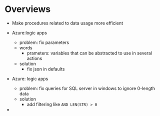 # Overviews
- Make procedures related to data usage more efficient

- Azure:logic apps
    - problem: fix parameters
    - words
        - prameters: variables that can be abstracted to use in several actions
    - solution
        - fix json in defaults
- Azure: logic apps
    - problem: fix queries for SQL server in windows to ignore 0-length data
    - solution
        - add filtering like `AND LEN(STR) > 0`
- 
